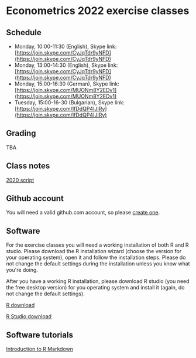 # Econometrics 2022 exercise classes

## Schedule

- Monday, 10:00-11:30 (English), Skype link: [https://join.skype.com/CyJqTdr9yNFD](https://join.skype.com/CyJqTdr9yNFD)
- Monday, 13:00-14:30 (English), Skype link: [https://join.skype.com/CyJqTdr9yNFD](https://join.skype.com/CyJqTdr9yNFD)
- Monday, 15:00-16:30 (German), Skype link: [https://join.skype.com/MUONm8Y2EDv1](https://join.skype.com/MUONm8Y2EDv1)
- Tuesday, 15:00-16-30 (Bulgarian), Skype link: [https://join.skype.com/IfDdQP4IJIRy](https://join.skype.com/IfDdQP4IJIRy)

## Grading

TBA

## Class notes

[2020 script](https://feb-uni-sofia.github.io/econometrics-script/index.html)
  
## Github account

You will need a valid github.com account, so please [create one](https://github.com/join).

## Software

For the exercise classes you will need a working installation of both R
and R studio. Please download the R installation wizard (choose the version for your operating system),
open it and follow the installation steps. Please do not change the default settings during the installation unless you 
know what you're doing.

After you have a working R installation, please download R studio (you need the free desktop version)
for you operating system and install it (again, do not change the default settings).


[R download](https://cran.r-project.org/)

[R Studio download](https://rstudio.com/products/rstudio/download/)

## Software tutorials

[Introduction to R Markdown](https://rmarkdown.rstudio.com/articles_intro.html)
